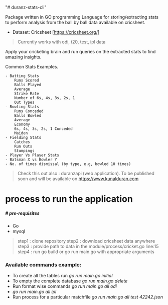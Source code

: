 "# duranz-stats-cli" 
 
 Package written in GO programming Language for storing/extracting stats to perform analysis from the ball by ball data available on cricsheet.
 
  - Dataset: Cricsheet [https://cricsheet.org/]
> Currently works with odi, t20, test, ipl data


Apply your cricketing brain and run queries on the extracted stats to find amazing insights. 

Common Stats Examples.

    - Batting Stats
        Runs Scored
        Balls Played
        Average
        Strike Rate
        Number of 6s, 4s, 3s, 2s, 1
        Out Types
    - Bowling Stats
        Runs Conceded
        Balls Bowled
        Average
        Economy
        6s, 4s, 3s, 2s, 1 Conceded
        Maiden
    - Fielding Stats
        Catches
        Run Outs
        Stumpings
    - Player Vs Player Stats
    - Batsman X vs Bowler Y
    - No. of times dismissal (by type, e.g, bowled 10 times)
    

> Check this out also : duranzapi (web application). 
> To be published soon and will be available on https://www.kunalduran.com

# process to run the application

##### # pre-requisites
- Go 
- mysql

> step1 : clone repository 
> step2 : download cricsheet data anywhere
> step3 : provide path to data in the module/process/cricket.go line:15
> step4 : run go build or go run main.go with appropriate arguments

### Available commands example:

- To create all the tables run *go run main.go initial*
- To empty the complete database *go run main.go delete*
- Run format wise commands *go run main.go all odi* 
- *go run main.go all ipl*
- Run process for a particular matchfile *go run main.go all test 42242.json*
